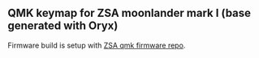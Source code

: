 ## QMK keymap for ZSA moonlander mark I (base generated with Oryx)

Firmware build is setup with [ZSA qmk firmware repo](https://github.com/zsa/qmk_firmware).
